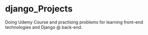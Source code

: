# django_Projects
Doing Udemy Course and practising problems for learning front-end technologies and Django @ back-end.
